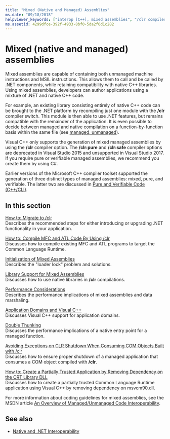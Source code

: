 ```yaml
---
title: "Mixed (Native and Managed) Assemblies"
ms.date: "09/18/2018"
helpviewer_keywords: ["interop [C++], mixed assemblies", "/clr compiler option [C++], mixed assemblies", "managed code [C++], interoperability", "interoperability [C++], mixed assemblies", "mixed DLL loading [C++]", "mixed assemblies [C++], about mixed assemblies", "assemblies [C++], mixed", "mixed assemblies [C++]", "native code [C++], .NET interoperatibility"]
ms.assetid: 4299dfce-392f-4933-8bf0-5da2f0d1c282
---
```

# Mixed (native and managed) assemblies

Mixed assemblies are capable of containing both unmanaged machine instructions and MSIL instructions. This allows them to call and be called by .NET components, while retaining compatibility with native C++ libraries. Using mixed assemblies, developers can author applications using a mixture of .NET and native C++ code.

For example, an existing library consisting entirely of native C++ code can be brought to the .NET platform by recompiling just one module with the **/clr** compiler switch. This module is then able to use .NET features, but remains compatible with the remainder of the application. It is even possible to decide between managed and native compilation on a function-by-function basis within the same file (see [managed, unmanaged](../preprocessor/managed-unmanaged.md)).

Visual C++ only supports the generation of mixed managed assemblies by using the **/clr** compiler option. The **/clr:pure** and **/clr:safe** compiler options are deprecated in Visual Studio 2015 and unsupported in Visual Studio 2017. If you require pure or verifiable managed assemblies, we recommend you create them by using C#.

Earlier versions of the Microsoft C++ compiler toolset supported the generation of three distinct types of managed assemblies: mixed, pure, and verifiable. The latter two are discussed in [Pure and Verifiable Code (C++/CLI)](../dotnet/pure-and-verifiable-code-cpp-cli.md).

## In this section

[How to: Migrate to /clr](../dotnet/how-to-migrate-to-clr.md)<br/>
Describes the recommended steps for either introducing or upgrading .NET functionality in your application.

[How to: Compile MFC and ATL Code By Using /clr](../dotnet/how-to-compile-mfc-and-atl-code-by-using-clr.md)<br/>
Discusses how to compile existing MFC and ATL programs to target the Common Language Runtime.

[Initialization of Mixed Assemblies](../dotnet/initialization-of-mixed-assemblies.md)<br/>
Describes the "loader lock" problem and solutions.

[Library Support for Mixed Assemblies](../dotnet/library-support-for-mixed-assemblies.md)<br/>
Discusses how to use native libraries in **/clr** compilations.

[Performance Considerations](../dotnet/performance-considerations-for-interop-cpp.md)<br/>
Describes the performance implications of mixed assemblies and data marshaling.

[Application Domains and Visual C++](../dotnet/application-domains-and-visual-cpp.md)<br/>
Discusses Visual C++ support for application domains.

[Double Thunking](../dotnet/double-thunking-cpp.md)<br/>
Discusses the performance implications of a native entry point for a managed function.

[Avoiding Exceptions on CLR Shutdown When Consuming COM Objects Built with /clr](../dotnet/avoiding-exceptions-on-clr-shutdown-when-consuming-com-objects-built-with-clr.md)<br/>
Discusses how to ensure proper shutdown of a managed application that consumes a COM object compiled with **/clr**.

[How to: Create a Partially Trusted Application by Removing Dependency on the CRT Library DLL](../dotnet/create-a-partially-trusted-application.md)<br/>
Discusses how to create a partially trusted Common Language Runtime application using Visual C++ by removing dependency on msvcm90.dll.

For more information about coding guidelines for mixed assemblies, see the MSDN article [An Overview of Managed/Unmanaged Code Interoperability](https://msdn.microsoft.com/library/ms973872.aspx).

## See also

- [Native and .NET Interoperability](../dotnet/native-and-dotnet-interoperability.md)
